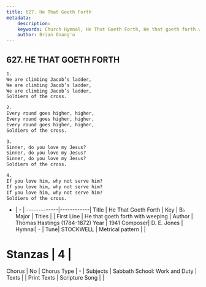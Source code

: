 ```yaml
---
title: 627. He That Goeth Forth
metadata:
    description: 
    keywords: Church Hymnal, He That Goeth Forth, He that goeth forth with weeping , 
    author: Brian Onang'o
---
```



## 627. HE THAT GOETH FORTH

```txt
1.
We are climbing Jacob’s ladder,
We are climbing Jacob’s ladder,
We are climbing Jacob’s ladder,
Soldiers of the cross.

2.
Every round goes higher, higher,
Every round goes higher, higher,
Every round goes higher, higher,
Soldiers of the cross.

3.
Sinner, do you love my Jesus?
Sinner, do you love my Jesus?
Sinner, do you love my Jesus?
Soldiers of the cross.

4.
If you love him, why not serve him?
If you love him, why not serve him?
If you love him, why not serve him?
Soldiers of the cross.
```

- |   -  |
-------------|------------|
Title | He That Goeth Forth |
Key | B♭ Major |
Titles |  |
First Line | He that goeth forth with weeping  |
Author | Thomas Hastings (1784-1872)
Year | 1941
Composer| D. E. Jones |
Hymnal|  - |
Tune| STOCKWELL |
Metrical pattern | |
# Stanzas | 4 |
Chorus | No |
Chorus Type | - |
Subjects | Sabbath School: Work and Duty |
Texts |  |
Print Texts | 
Scripture Song |  |
  
